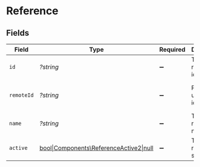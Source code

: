 # Reference


## Fields

| Field                                                                               | Type                                                                                | Required                                                                            | Description                                                                         | Example                                                                             |
| ----------------------------------------------------------------------------------- | ----------------------------------------------------------------------------------- | ----------------------------------------------------------------------------------- | ----------------------------------------------------------------------------------- | ----------------------------------------------------------------------------------- |
| `id`                                                                                | *?string*                                                                           | :heavy_minus_sign:                                                                  | The reference id                                                                    | 1687-3                                                                              |
| `remoteId`                                                                          | *?string*                                                                           | :heavy_minus_sign:                                                                  | Provider's unique identifier                                                        | 8187e5da-dc77-475e-9949-af0f1fa4e4e3                                                |
| `name`                                                                              | *?string*                                                                           | :heavy_minus_sign:                                                                  | The reference name                                                                  | 1687-4                                                                              |
| `active`                                                                            | [bool\|Components\ReferenceActive2\|null](../../Models/Components/ReferenceActive.md) | :heavy_minus_sign:                                                                  | The reference status                                                                | true                                                                                |